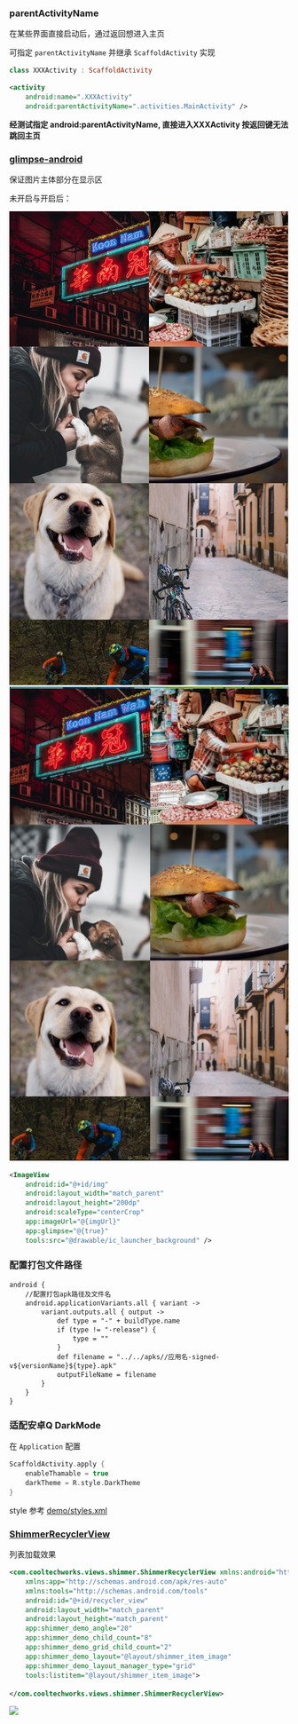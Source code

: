 
### parentActivityName

在某些界面直接启动后，通过返回想进入主页


可指定 `parentActivityName` 并继承 `ScaffoldActivity` 实现

```kotlin
class XXXActivity : ScaffoldActivity
```
```xml
<activity
    android:name=".XXXActivity"
    android:parentActivityName=".activities.MainActivity" />
```

**经测试指定 android:parentActivityName, 直接进入XXXActivity 按返回键无法跳回主页**



### [glimpse-android](https://github.com/the-super-toys/glimpse-android)

保证图片主体部分在显示区

未开启与开启后：

![](img/d1.png)
![](img/d0.png)

```xml
<ImageView
    android:id="@+id/img"
    android:layout_width="match_parent"
    android:layout_height="200dp"
    android:scaleType="centerCrop"
    app:imageUrl="@{imgUrl}"
    app:glimpse="@{true}"
    tools:src="@drawable/ic_launcher_background" />
```

### 配置打包文件路径

```grvooy
android {
    //配置打包apk路径及文件名
    android.applicationVariants.all { variant ->
        variant.outputs.all { output ->
            def type = "-" + buildType.name
            if (type != "-release") {
                type = ""
            }
            def filename = "../../apks//应用名-signed-v${versionName}${type}.apk"
            outputFileName = filename
        }
    }
}

```

### 适配安卓Q DarkMode

在 `Application` 配置

```kotlin
ScaffoldActivity.apply {
    enableThamable = true
    darkTheme = R.style.DarkTheme
}
```

style 参考 [demo/styles.xml](src/main/res/values/styles.xml)


### [ShimmerRecyclerView](https://github.com/sharish/ShimmerRecyclerView)

列表加载效果

```xml
<com.cooltechworks.views.shimmer.ShimmerRecyclerView xmlns:android="http://schemas.android.com/apk/res/android"
    xmlns:app="http://schemas.android.com/apk/res-auto"
    xmlns:tools="http://schemas.android.com/tools"
    android:id="@+id/recycler_view"
    android:layout_width="match_parent"
    android:layout_height="match_parent"
    app:shimmer_demo_angle="20"
    app:shimmer_demo_child_count="8"
    app:shimmer_demo_grid_child_count="2"
    app:shimmer_demo_layout="@layout/shimmer_item_image"
    app:shimmer_demo_layout_manager_type="grid"
    tools:listitem="@layout/shimmer_item_image">

</com.cooltechworks.views.shimmer.ShimmerRecyclerView>
```

![](https://raw.githubusercontent.com/sharish/ShimmerRecyclerView/master/screenshots/list_demo.gif)